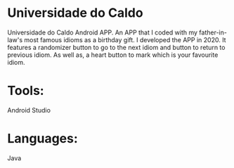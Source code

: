 # Universidade do Caldo
Universidade do Caldo Android APP. An APP that I coded with my father-in-law's most famous idioms as a birthday gift. I developed the APP in 2020. It features a randomizer button to go to the next idiom and button to return to previous idiom. As well as, a heart button to mark which is your favourite idiom.

# Tools:
Android Studio

# Languages:
Java
